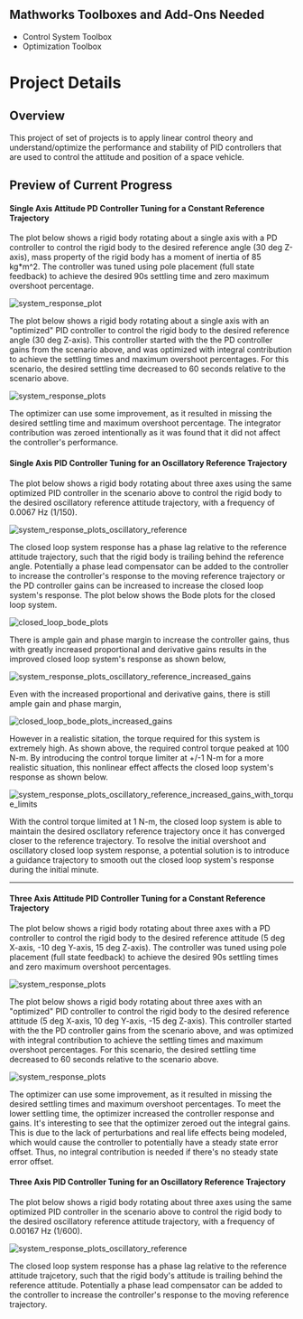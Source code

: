 ## Mathworks Toolboxes and Add-Ons Needed
* Control System Toolbox
* Optimization Toolbox

# Project Details

## Overview
This project of set of projects is to apply linear control theory and understand/optimize the performance and stability of PID controllers that are used to control the attitude and position of a space vehicle. 

## Preview of Current Progress

#### Single Axis Attitude PD Controller Tuning for a Constant Reference Trajectory
The plot below shows a rigid body rotating about a single axis with a PD controller to control the rigid body to the desired reference angle (30 deg Z-axis), mass property of the rigid body has a moment of inertia of 85 kg*m^2. The controller was tuned using pole placement (full state feedback) to achieve the desired 90s settling time and zero maximum overshoot percentage. 

![system_response_plot](https://github.com/user-attachments/assets/a0476f74-4853-4d86-bab5-0f536522e92c)

The plot below shows a rigid body rotating about a single axis with an "optimized" PID controller to control the rigid body to the desired reference angle (30 deg Z-axis). This controller started with the the PD controller gains from the scenario above, and was optimized with integral contribution to achieve the settling times and maximum overshoot percentages. For this scenario, the desired settling time decreased to 60 seconds relative to the scenario above.

![system_response_plots](https://github.com/user-attachments/assets/c59083e9-9fc3-4fb5-ad2c-19169d7c41b3)

The optimizer can use some improvement, as it resulted in missing the desired settling time and maximum overshoot percentage. The integrator contribution was zeroed intentionally as it was found that it did not affect the controller's performance.

#### Single Axis PID Controller Tuning for an Oscillatory Reference Trajectory
The plot below shows a rigid body rotating about three axes using the same optimized PID controller in the scenario above to control the rigid body to the desired oscillatory reference attitude trajectory, with a frequency of 0.0067 Hz (1/150).

![system_response_plots_oscillatory_reference](https://github.com/user-attachments/assets/31dfdf25-f100-402d-b9f6-9cb7228bbf5a)

The closed loop system response has a phase lag relative to the reference attitude trajectory, such that the rigid body is trailing behind the reference angle. Potentially a phase lead compensator can be added to the controller to increase the controller's response to the moving reference trajectory or the PD controller gains can be increased to increase the closed loop system's response. The plot below shows the Bode plots for the closed loop system.

![closed_loop_bode_plots](https://github.com/user-attachments/assets/ab5e32e8-0e1a-4657-b89f-d937da09bc16)

There is ample gain and phase margin to increase the controller gains, thus with greatly increased proportional and derivative gains results in the improved closed loop system's response as shown below,

![system_response_plots_oscillatory_reference_increased_gains](https://github.com/user-attachments/assets/3a560a5b-9886-4aff-a845-9f5ff4b89b55)

Even with the increased proportional and derivative gains, there is still ample gain and phase margin,

![closed_loop_bode_plots_increased_gains](https://github.com/user-attachments/assets/22c99da9-ec0c-41ba-86ac-43240ea26bef)

However in a realistic sitation, the torque required for this system is extremely high. As shown above, the required control torque peaked at 100 N-m. By introducing the control torque limiter at +/-1 N-m for a more realistic situation, this nonlinear effect affects the closed loop system's response as shown below.

![system_response_plots_oscillatory_reference_increased_gains_with_torque_limits](https://github.com/user-attachments/assets/99fdb821-661f-4e78-9311-26fa29c82d50)

With the control torque limited at 1 N-m, the closed loop system is able to maintain the desired oscllatory reference trajectory once it has converged closer to the reference trajectory. To resolve the initial overshoot and oscillatory closed loop system response, a potential solution is to introduce a guidance trajectory to smooth out the closed loop system's response during the initial minute.


---------------

#### Three Axis Attitude PID Controller Tuning for a Constant Reference Trajectory
The plot below shows a rigid body rotating about three axes with a PD controller to control the rigid body to the desired reference attitude (5 deg X-axis, -10 deg Y-axis, 15 deg Z-axis). The controller was tuned using pole placement (full state feedback) to achieve the desired 90s settling times and zero maximum overshoot percentages. 

![system_response_plots](https://github.com/user-attachments/assets/02461306-ec9b-4ab8-8059-b22ed336d479)


The plot below shows a rigid body rotating about three axes with an "optimized" PID controller to control the rigid body to the desired reference attitude (5 deg X-axis, 10 deg Y-axis, -15 deg Z-axis). This controller started with the the PD controller gains from the scenario above, and was optimized with integral contribution to achieve the settling times and maximum overshoot percentages. For this scenario, the desired settling time decreased to 60 seconds relative to the scenario above.

![system_response_plots](https://github.com/user-attachments/assets/179f81f8-3384-4b28-a689-33e23b48d5fa)

The optimizer can use some improvement, as it resulted in missing the desired settling times and maximum overshoot percentages. To meet the lower settling time, the optimizer increased the controller response and gains. It's interesting to see that the optimizer zeroed out the integral gains. This is due to the lack of perturbations and real life effects being modeled, which would cause the controller to potentially have a steady state error offset. Thus, no integral contribution is needed if there's no steady state error offset.

#### Three Axis PID Controller Tuning for an Oscillatory Reference Trajectory
The plot below shows a rigid body rotating about three axes using the same optimized PID controller in the scenario above to control the rigid body to the desired oscillatory reference attitude trajectory, with a frequency of 0.00167 Hz (1/600).

![system_response_plots_oscillatory_reference](https://github.com/user-attachments/assets/dd42487b-c1e4-4b5b-9254-ffe6b2ce2bd2)

The closed loop system response has a phase lag relative to the reference attitude trajcetory, such that the rigid body's attitude is trailing behind the reference attitude. Potentially a phase lead compensator can be added to the controller to increase the controller's response to the moving reference trajectory. 
